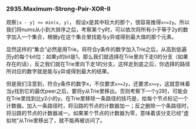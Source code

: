 ### 2935.Maximum-Strong-Pair-XOR-II

观察`|x - y| <= min(x, y)`， 假设x是其中较大的那个，很容易推得`x<=2y`。所以我们将nums从小到大排序之后，考察某个y时，可以依次将所有小于等于2y的数字加入一个集合，根据y在这个集合里找能与y异或得到最大值的那个元素。

显然这样的“集合”必然是用Trie。将符合y条件的数字加入Trie之后，从高到低遍历y的每个bit位：如果y的bit是1，那么我们就选择在Trie里向下走0的分支（如果存在的话），反之我们就在Trie里向下走1的分支。这样走到底之后，你选择的路径所对应的数字就是能与y异或得到最大的结果。

但是我们注意到，符合y条件的数字x，不仅要求`x<=2y`，还要求`x>=y`，这就意味着当y找到它的最优peer之后，要将y从Trie里移出。否则考察下一个y2时，可能会在Trie里找到比y2小的y。在Trie里移除一条路径的技巧是，给每个节点标记一个计数器。加入一条路径时，将沿路的节点的计数器加一；反之删除一个条路径时，将沿路的节点的计数器减一。如果某个节点的计数器为零，意味着该分支已经“虚拟地”从Trie里移出了，就不能再被访问了。

